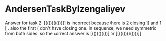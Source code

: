 ﻿# AndersenTaskByIzengaliyev

Answer for task 2:
[((())()(())]] is incorrect because there is 2 closing ]] and 1 [ .
also the first ( don't have closing one. in sequence, we need symmetric from both sides.
so the correct answer is [(())()(())] or [[((())()(()))]]
